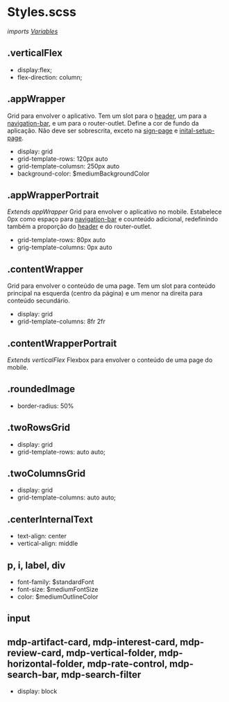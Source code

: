 # Styles.scss
*imports [Variables](/Docs/src/Variables.md)*
## .verticalFlex
- display:flex;
- flex-direction: column;

## .appWrapper
Grid para envolver o aplicativo. Tem um slot para o [header](/Docs/src/app/components/structure/Header.md), um para a [navigation-bar](/Docs/src/app/components/structure/NavigationBar.md), e um para o router-outlet. Define a cor de fundo da aplicação. Não deve ser sobrescrita, exceto na [sign-page](/Docs/src/app/components/pages/SignPage.md) e [inital-setup-page](/Docs/src/app/components/pages/InitialSetupPage.md).
- display: grid
- grid-template-rows: 120px auto
- grid-template-columsn: 250px auto
- background-color: $mediumBackgroundColor
## .appWrapperPortrait
*Extends appWrapper*
Grid para envolver o aplicativo no mobile. Estabelece 0px como espaço para [navigation-bar](/Docs/src/app/components/structure/NavigationBar.md) e counteúdo adicional, redefinindo também a proporção do [header](/Docs/src/app/components/structure/Header.md) e do router-outlet.
- grid-template-rows: 80px auto
- grig-template-columns: 0px auto
## .contentWrapper
Grid para envolver o conteúdo de uma page. Tem um slot para conteúdo principal na esquerda (centro da página) e um menor na direita para conteúdo secundário. 
- display: grid
- grid-template-columns: 8fr 2fr
## .contentWrapperPortrait
*Extends verticalFlex*
Flexbox para envolver o conteúdo de uma page do mobile.

## .roundedImage
- border-radius: 50%

## .twoRowsGrid
- display: grid
- grid-template-rows: auto auto;

## .twoColumnsGrid
- display: grid
- grid-template-columns: auto auto;

## .centerInternalText
- text-align: center
- vertical-align: middle

## p, i, label, div
- font-family: $standardFont
- font-size: $mediumFontSize
- color: $mediumOutlineColor

## input

## mdp-artifact-card, mdp-interest-card, mdp-review-card, mdp-vertical-folder, mdp-horizontal-folder, mdp-rate-control, mdp-search-bar, mdp-search-filter
- display: block